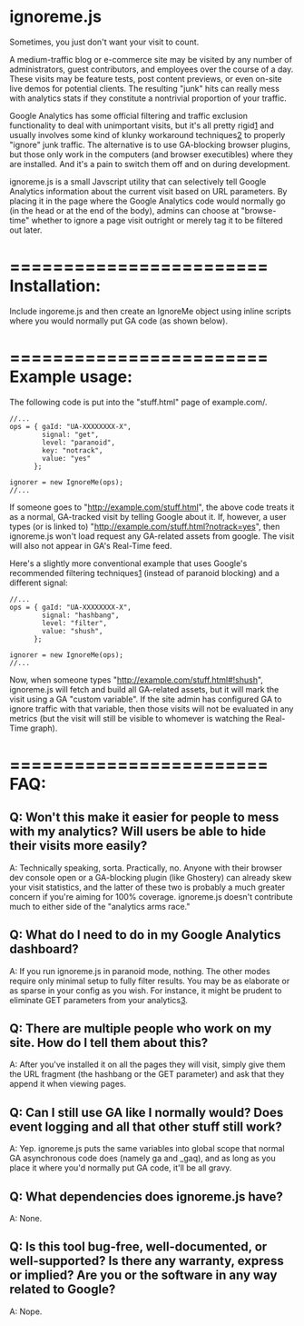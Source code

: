 ignoreme.js
===========


Sometimes, you just don't want your visit to count. 

A medium-traffic blog or e-commerce site may be visited by any number of 
administrators, guest contributors, and employees over the course of a day. 
These visits may be feature tests, post content previews, or even on-site live
demos  for potential clients. The resulting "junk" hits can really mess with 
analytics stats if they constitute a nontrivial proportion of your traffic. 

Google Analytics has some official filtering and traffic exclusion 
functionality to deal with unimportant visits, but it's all pretty rigid[1] and
usually involves some kind of klunky workaround techniques[2] to properly "ignore"
junk traffic. The alternative is to use GA-blocking browser plugins, but those
only work in the computers (and browser executibles) where they are installed.
And it's a pain to switch them off and on during development.

ignoreme.js is a small Javscript utility that can selectively tell Google 
Analytics information about the current visit based on URL parameters. By 
placing it in the page where the Google Analytics code would normally go (in the
head or at the end of the body), admins can choose at "browse-time" whether to
ignore a page visit outright or merely tag it to be filtered out later.


========================
Installation:
========================
Include ingoreme.js and then create an IgnoreMe object using inline scripts 
where you would normally put GA code (as shown below).

========================
Example usage:
========================
The following code is put into the "stuff.html" page of example.com/.


	//...
	ops = { gaId: "UA-XXXXXXXX-X", 
			signal: "get", 
			level: "paranoid",
			key: "notrack",
			value: "yes"
		  };
		
	ignorer = new IgnoreMe(ops);
	//...


If someone goes to "http://example.com/stuff.html", the above code treats it
as a normal, GA-tracked visit by telling Google about it. If, however, a user 
types (or is linked to) "http://example.com/stuff.html?notrack=yes", then 
ignoreme.js won't load request any GA-related assets from google. The visit will
also not appear in GA's Real-Time feed.

Here's a slightly more conventional example that uses Google's recommended 
filtering techniques[1] (instead of paranoid blocking) and a different signal:


	//...
	ops = { gaId: "UA-XXXXXXXX-X", 
			signal: "hashbang",
			level: "filter",
			value: "shush",
		  };
		
	ignorer = new IgnoreMe(ops);
	//...


Now, when someone types "http://example.com/stuff.html#!shush", ignoreme.js will
fetch and build all GA-related assets, but it will mark the visit using a GA
"custom variable". If the site admin has configured GA to ignore traffic
with that variable, then those visits will not be evaluated in any metrics
(but the visit will still be visible to whomever is watching the Real-Time 
graph).


========================
FAQ:
========================

Q: Won't this make it easier for people to mess with my analytics? Will users be able to hide their visits more easily?
--
A: Technically speaking, sorta. Practically, no. Anyone with their browser
dev console open or a GA-blocking plugin (like Ghostery) can already skew 
your visit statistics, and the latter of these two is probably a much 
greater concern if you're aiming for 100% coverage. ignoreme.js doesn't
contribute much to either side of the "analytics arms race."


Q: What do I need to do in my Google Analytics dashboard?
--
A: If you run ignoreme.js in paranoid mode, nothing. The other modes require only
minimal setup to fully filter results. You may be as elaborate or as sparse in
your config as you wish. For instance, it might be prudent to eliminate GET
parameters from your analytics[3].


Q: There are multiple people who work on my site. How do I tell them about this?
--
A: After you've installed it on all the pages they will visit, simply give
them the URL fragment (the hashbang or the GET parameter) and ask that they
append it when viewing pages.


Q: Can I still use GA like I normally would? Does event logging and all that other stuff still work?
--
A: Yep. ignoreme.js puts the same variables into global scope that normal GA
asynchronous code does (namely ga and _gaq), and as long as you place it
where you'd normally put GA code, it'll be all gravy.


Q: What dependencies does ignoreme.js have?
--
A: None.


Q: Is this tool bug-free, well-documented, or well-supported? Is there any warranty, express or implied? Are you or the software in any way related to Google?
--
A: Nope. 


  [1]: http://support.google.com/googleanalytics/bin/answer.py?hl=en&answer=55481 "Google - How do I exclude my internal traffic from reports?"
  [2]: http://www.mcbuzz.com/2011/how-to-exclude-visitors-from-google-analytics/ "McBuzz - How to Exclude Internal Visits/Visitors from Google Analytics Reports Using Asynchronous Code"
  [3]: http://iqcontent.com/blog/2007/06/dealing-with-query-strings-in-google-analytics/ "iQ Content - Dealing with query strings in Google Analytics"
